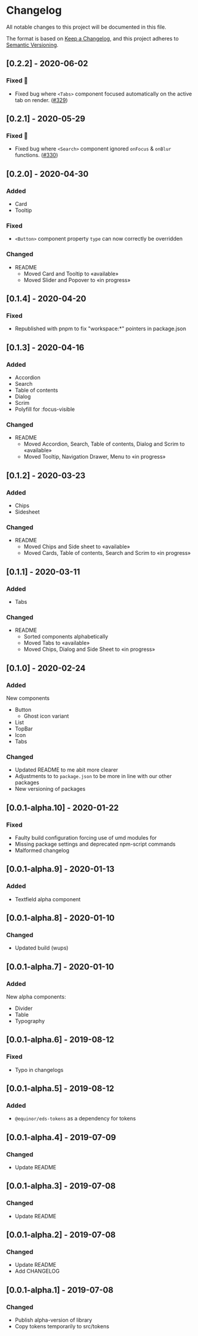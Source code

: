 # Changelog

All notable changes to this project will be documented in this file.

The format is based on [Keep a Changelog](https://keepachangelog.com/en/1.0.0/),
and this project adheres to [Semantic Versioning](https://semver.org/spec/v2.0.0.html).

## [0.2.2] - 2020-06-02

### Fixed 🐛

- Fixed bug where `<Tabs>` component focused automatically on the active tab on render. ([#329](https://github.com/equinor/design-system/issues/329))

## [0.2.1] - 2020-05-29

### Fixed 🐛

- Fixed bug where `<Search>` component ignored `onFocus` & `onBlur` functions. ([#330](https://github.com/equinor/design-system/issues/330))

## [0.2.0] - 2020-04-30

### Added

- Card
- Tooltip

### Fixed

- `<Button>` component property `type` can now correctly be overridden

### Changed

- README
  - Moved Card and Tooltip to «available»
  - Moved Slider and Popover to «in progress»

## [0.1.4] - 2020-04-20

### Fixed

- Republished with pnpm to fix "workspace:\*" pointers in package.json

## [0.1.3] - 2020-04-16

### Added

- Accordion
- Search
- Table of contents
- Dialog
- Scrim
- Polyfill for :focus-visible

### Changed

- README
  - Moved Accordion, Search, Table of contents, Dialog and Scrim to «available»
  - Moved Tooltip, Navigation Drawer, Menu to «in progress»

## [0.1.2] - 2020-03-23

### Added

- Chips
- Sidesheet

### Changed

- README
  - Moved Chips and Side sheet to «available»
  - Moved Cards, Table of contents, Search and Scrim to «in progress»

## [0.1.1] - 2020-03-11

### Added

- Tabs

### Changed

- README
  - Sorted components alphabetically
  - Moved Tabs to «available»
  - Moved Chips, Dialog and Side Sheet to «in progress»

## [0.1.0] - 2020-02-24

### Added

New components

- Button
  - Ghost icon variant
- List
- TopBar
- Icon
- Tabs

### Changed

- Updated README to me abit more clearer
- Adjustments to to `package.json` to be more in line with our other packages
- New versioning of packages

## [0.0.1-alpha.10] - 2020-01-22

### Fixed

- Faulty build configuration forcing use of umd modules for
- Missing package settings and deprecated npm-script commands
- Malformed changelog

## [0.0.1-alpha.9] - 2020-01-13

### Added

- Textfield alpha component

## [0.0.1-alpha.8] - 2020-01-10

### Changed

- Updated build (wups)

## [0.0.1-alpha.7] - 2020-01-10

### Added

New alpha components:

- Divider
- Table
- Typography

## [0.0.1-alpha.6] - 2019-08-12

### Fixed

- Typo in changelogs

## [0.0.1-alpha.5] - 2019-08-12

### Added

- `@equinor/eds-tokens` as a dependency for tokens

## [0.0.1-alpha.4] - 2019-07-09

### Changed

- Update README

## [0.0.1-alpha.3] - 2019-07-08

### Changed

- Update README

## [0.0.1-alpha.2] - 2019-07-08

### Changed

- Update README
- Add CHANGELOG

## [0.0.1-alpha.1] - 2019-07-08

### Changed

- Publish alpha-version of library
- Copy tokens temporarily to src/tokens
